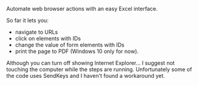 Automate web browser actions with an easy Excel interface.

So far it lets you:
- navigate to URLs
- click on elements with IDs
- change the value of form elements with IDs
- print the page to PDF (Windows 10 only for now).

Although you can turn off showing Internet Explorer... I suggest not touching the computer while the steps are running. Unfortunately some of the code uses SendKeys and I haven't found a workaround yet.
